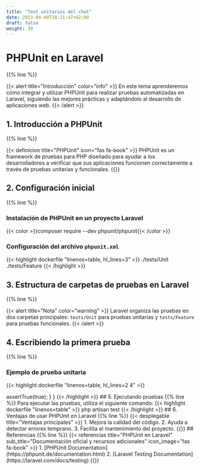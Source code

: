 ```yaml
---
title: "Test unitarios del chat"
date: 2023-04-08T18:21:47+02:00
draft: false
weight: 30
---
```


# PHPUnit en Laravel

{{% line %}}

{{< alert title="Introducción" color="info" >}}
En este tema aprenderemos cómo integrar y utilizar PHPUnit para realizar pruebas automatizadas en Laravel, siguiendo las mejores prácticas y adaptándolo al desarrollo de aplicaciones web.
{{< /alert >}}

## 1. Introducción a PHPUnit
{{% line %}}

{{< definicion title="PHPUnit" icon="fas fa-book" >}}
PHPUnit es un framework de pruebas para PHP diseñado para ayudar a los desarrolladores a verificar que sus aplicaciones funcionen correctamente a través de pruebas unitarias y funcionales.
{{</definicion>}}

## 2. Configuración inicial
{{% line %}}

### Instalación de PHPUnit en un proyecto Laravel
{{< color >}}composer require --dev phpunit/phpunit{{< /color >}}

### Configuración del archivo `phpunit.xml`
{{< highlight dockerfile "linenos=table, hl_lines=3" >}}
<phpunit bootstrap="vendor/autoload.php">
<testsuites>
<testsuite name="Unit Tests">
<directory>./tests/Unit</directory>
</testsuite>
<testsuite name="Feature Tests">
<directory>./tests/Feature</directory>
</testsuite>
</testsuites>
</phpunit>
{{< /highlight >}}

## 3. Estructura de carpetas de pruebas en Laravel
{{% line %}}

{{< alert title="Nota" color="warning" >}}
Laravel organiza las pruebas en dos carpetas principales: `tests/Unit` para pruebas unitarias y `tests/Feature` para pruebas funcionales.
{{< /alert >}}


## 4. Escribiendo la primera prueba
{{% line %}}

### Ejemplo de prueba unitaria
{{< highlight dockerfile "linenos=table, hl_lines=2 4" >}}
<?php

namespace Tests\Unit;

use PHPUnit\Framework\TestCase;

class ExampleTest extends TestCase
{
    public function test_example()
    {
        $this->assertTrue(true);
    }
}
{{< /highlight >}}

## 5. Ejecutando pruebas
{{% line %}}

Para ejecutar las pruebas, utiliza el siguiente comando:

{{< highlight dockerfile "linenos=table" >}}
php artisan test
{{< /highlight >}}

## 6. Ventajas de usar PHPUnit en Laravel
{{% line %}}

{{< desplegable title="Ventajas principales" >}}
1. Mejora la calidad del código.
2. Ayuda a detectar errores temprano.
3. Facilita el mantenimiento del proyecto.

{{</desplegable>}}

## Referencias
{{% line %}}

{{< referencias title="PHPUnit en Laravel" sub_title="Documentación oficial y recursos adicionales" icon_image="fas fa-book" >}}
1. [PHPUnit Documentation](https://phpunit.de/documentation.html)
2. [Laravel Testing Documentation](https://laravel.com/docs/testing)
{{</referencias>}}
